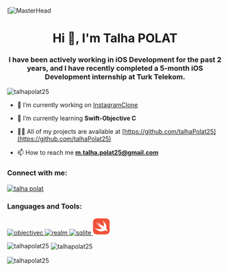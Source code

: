 [![MasterHead](https://appinventiv.com/wp-content/uploads/sites/1/2019/08/SCADE-Lets-Developers-Use-Swift-for-Android-App-Development.png)
<h1 align="center">Hi 👋, I'm Talha POLAT</h1>
<h3 align="center">I have been actively working in iOS Development for the past 2 years, and I have recently completed a 5-month iOS Development internship at Turk Telekom.</h3>

<p align="left"> <img src="https://komarev.com/ghpvc/?username=talhapolat25&label=Profile%20views&color=0e75b6&style=flat" alt="talhapolat25" /> </p>

- 🔭 I’m currently working on [InstagramClone](https://github.com/talhaPolat25/Instagram_Clone.git)

- 🌱 I’m currently learning **Swift-Objective C**

- 👨‍💻 All of my projects are available at [https://github.com/talhaPolat25](https://github.com/talhaPolat25)

- 📫 How to reach me **m.talha.polat25@gmail.com**

<h3 align="left">Connect with me:</h3>
<p align="left">
<a href="https://linkedin.com/in/talha polat" target="blank"><img align="center" src="https://raw.githubusercontent.com/rahuldkjain/github-profile-readme-generator/master/src/images/icons/Social/linked-in-alt.svg" alt="talha polat" height="30" width="40" /></a>
</p>

<h3 align="left">Languages and Tools:</h3>
<p align="left"> <a href="https://developer.apple.com/library/archive/documentation/Cocoa/Conceptual/ProgrammingWithObjectiveC/Introduction/Introduction.html" target="_blank" rel="noreferrer"> <img src="https://www.vectorlogo.zone/logos/apple_objectivec/apple_objectivec-icon.svg" alt="objectivec" width="40" height="40"/> </a> <a href="https://realm.io/" target="_blank" rel="noreferrer"> <img src="https://raw.githubusercontent.com/bestofjs/bestofjs-webui/8665e8c267a0215f3159df28b33c365198101df5/public/logos/realm.svg" alt="realm" width="40" height="40"/> </a> <a href="https://www.sqlite.org/" target="_blank" rel="noreferrer"> <img src="https://www.vectorlogo.zone/logos/sqlite/sqlite-icon.svg" alt="sqlite" width="40" height="40"/> </a> <a href="https://developer.apple.com/swift/" target="_blank" rel="noreferrer"> <img src="https://raw.githubusercontent.com/devicons/devicon/master/icons/swift/swift-original.svg" alt="swift" width="40" height="40"/> </a> </p>

<p><img align="left" src="https://github-readme-stats.vercel.app/api/top-langs?username=talhapolat25&show_icons=true&locale=en&layout=compact" alt="talhapolat25" /></p>

<p>&nbsp;<img align="center" src="https://github-readme-stats.vercel.app/api?username=talhapolat25&show_icons=true&locale=en" alt="talhapolat25" /></p>

<p><img align="center" src="https://github-readme-streak-stats.herokuapp.com/?user=talhapolat25&" alt="talhapolat25" /></p>
